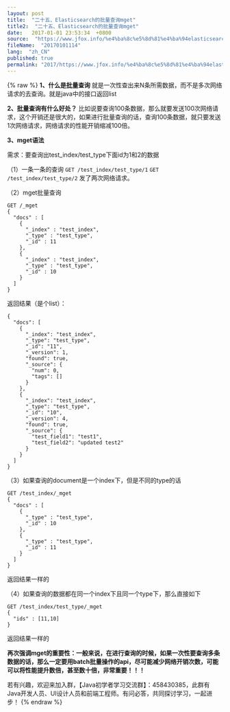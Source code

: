 ```yaml
---
layout: post
title:  "二十五、Elasticsearch的批量查询mget"
title2:  "二十五、Elasticsearch的批量查询mget"
date:   2017-01-01 23:53:34  +0800
source:  "https://www.jfox.info/%e4%ba%8c%e5%8d%81%e4%ba%94elasticsearch%e7%9a%84%e6%89%b9%e9%87%8f%e6%9f%a5%e8%af%a2mget.html"
fileName:  "20170101114"
lang:  "zh_CN"
published: true
permalink: "2017/https://www.jfox.info/%e4%ba%8c%e5%8d%81%e4%ba%94elasticsearch%e7%9a%84%e6%89%b9%e9%87%8f%e6%9f%a5%e8%af%a2mget.html"
---
```

{% raw %}
**1、什么是批量查询**
就是一次性查出来N条所需数据，而不是多次网络请求的去查询。就是java中的接口返回list

**2、批量查询有什么好处？**
比如说要查询100条数据，那么就要发送100次网络请求，这个开销还是很大的，如果进行批量查询的话，查询100条数据，就只要发送1次网络请求，网络请求的性能开销缩减100倍。

**3、mget语法**

需求：要查询出test_index/test_type下面id为1和2的数据

（1）一条一条的查询
`GET /test_index/test_type/1`
`GET /test_index/test_type/2`
发了两次网络请求。

（2）mget批量查询

    GET /_mget
    {
      "docs" : [
        {
          "_index" : "test_index",
          "_type" : "test_type",
          "_id" : 11
        },
        {
          "_index" : "test_index",
          "_type" : "test_type",
          "_id" : 10
        }
      ]
    }

返回结果（是个list）：

    {
      "docs": [
        {
          "_index": "test_index",
          "_type": "test_type",
          "_id": "11",
          "_version": 1,
          "found": true,
          "_source": {
            "num": 0,
            "tags": []
          }
        },
        {
          "_index": "test_index",
          "_type": "test_type",
          "_id": "10",
          "_version": 4,
          "found": true,
          "_source": {
            "test_field1": "test1",
            "test_field2": "updated test2"
          }
        }
      ]
    }

（3）如果查询的document是一个index下，但是不同的type的话

    GET /test_index/_mget
    {
      "docs" : [
        {
          "_type" : "test_type",
          "_id" : 10
        },
        {
          "_type" : "test_type",
          "_id" : 11
        }  
      ]
    }

返回结果一样的

（4）如果查询的数据都在同一个index下且同一个type下，那么直接如下

    GET /test_index/test_type/_mget
    {
      "ids" : [11,10]
    }

返回结果一样的

**再次强调mget的重要性：一般来说，在进行查询的时候，如果一次性要查询多条数据的话，那么一定要用batch批量操作的api，尽可能减少网络开销次数，可能可以将性能提升数倍，甚至数十倍，非常重要！！！**

若有兴趣，欢迎来加入群，【Java初学者学习交流群】：458430385，此群有Java开发人员、UI设计人员和前端工程师。有问必答，共同探讨学习，一起进步！
{% endraw %}